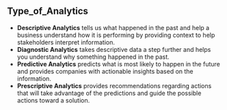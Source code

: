 ## Type_of_Analytics
- **Descriptive Analytics** tells us what happened in the past and help a business understand how it is performing by providing context to help stakeholders interpret information.
- **Diagnostic Analytics** takes descriptive data a step further and helps you understand why something happened in the past.
- **Predictive Analytics** predicts what is most likely to happen in the future and provides companies with actionable insights based on the information.
- **Prescriptive Analytics** provides recommendations regarding actions that will take advantage of the predictions and guide the possible actions toward a solution.
